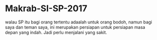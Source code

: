 # Makrab-SI-SP-2017
walau SP itu bagi orang tertentu adaalah untuk orang bodoh, namun bagi saya dan teman saya, ini merupakan persiapan untuk persiapan masa depan yang indah. Jadi perlu menjalani yang sakit.
